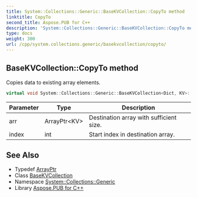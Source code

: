 ```yaml
---
title: System::Collections::Generic::BaseKVCollection::CopyTo method
linktitle: CopyTo
second_title: Aspose.PUB for C++
description: 'System::Collections::Generic::BaseKVCollection::CopyTo method. Copies data to existing array elements in C++.'
type: docs
weight: 300
url: /cpp/system.collections.generic/basekvcollection/copyto/
---
```

## BaseKVCollection::CopyTo method


Copies data to existing array elements.

```cpp
virtual void System::Collections::Generic::BaseKVCollection<Dict, KV>::CopyTo(ArrayPtr<KV> arr, int index) override
```


| Parameter | Type | Description |
| --- | --- | --- |
| arr | ArrayPtr\<KV\> | Destination array with sufficient size. |
| index | int | Start index in destination array. |

## See Also

* Typedef [ArrayPtr](../../../system/arrayptr/)
* Class [BaseKVCollection](../)
* Namespace [System::Collections::Generic](../../)
* Library [Aspose.PUB for C++](../../../)
